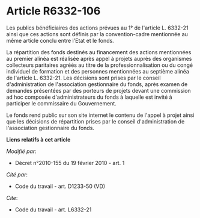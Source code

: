 # Article R6332-106

Les publics bénéficiaires des actions prévues au 1° de l'article L. 6332-21 ainsi que ces actions sont définis par la
convention-cadre mentionnée au même article conclu entre l'Etat et le fonds. 

La répartition des fonds destinés au financement des actions mentionnées au premier alinéa est réalisée après appel à projets
auprès des organismes collecteurs paritaires agréés au titre de la professionnalisation ou du congé individuel de formation
et des personnes mentionnées au septième alinéa de l'article L. 6332-21. Les décisions sont prises par le conseil
d'administration de l'association gestionnaire du fonds, après examen de demandes présentées par des porteurs de projets
devant une commission ad hoc composée d'administrateurs du fonds à laquelle est invité à participer le commissaire du
Gouvernement. 

Le fonds rend public sur son site internet le contenu de l'appel à projet ainsi que les décisions de répartition prises par
le conseil d'administration de l'association gestionnaire du fonds.

**Liens relatifs à cet article**

_Modifié par_:

  - Décret n°2010-155 du 19 février 2010 - art. 1

_Cité par_:

  - Code du travail - art. D1233-50 (VD)

_Cite_:

  - Code du travail - art. L6332-21
